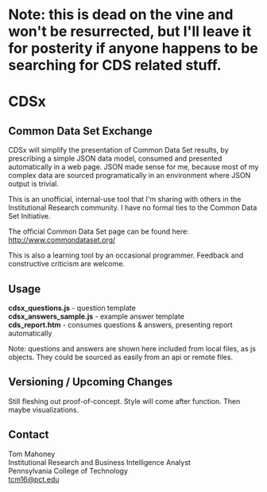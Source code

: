 # Note: this is dead on the vine and won't be resurrected, but I'll leave it for posterity if anyone happens to be searching for CDS related stuff. 

# CDSx

## Common Data Set Exchange

CDSx will simplify the presentation of Common Data Set results, by prescribing
a simple JSON data model, consumed and presented automatically in a 
web page. JSON made sense for me, because most of my complex data are sourced 
programatically in an environment where JSON output is trivial.

This is an unofficial, internal-use tool that I'm sharing with others in the
Institutional Research community. I have no formal ties to the Common Data
Set Initiative.

The official Common Data Set page can be found here: http://www.commondataset.org/

This is also a learning tool by an occasional programmer. Feedback and
constructive criticism are welcome.

## Usage
**cdsx_questions.js** - question template<br>
**cdsx_answers_sample.js** - example answer template<br>
**cds_report.htm** - consumes questions & answers, presenting report	automatically<br>

Note: questions and answers are shown here included from local files, as js
objects. They could be sourced as easily from an api or remote files.

## Versioning / Upcoming Changes

Still fleshing out proof-of-concept. Style will come after function. Then maybe
visualizations.

## Contact

Tom Mahoney<br>
Institutional Research and Business Intelligence Analyst<br>
Pennsylvania College of Technology<br>
tcm16@pct.edu<br>
